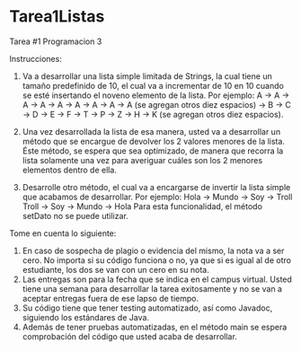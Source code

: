 # Tarea1Listas
Tarea #1 Programacion 3

Instrucciones:
1. Va a desarrollar una lista simple limitada de Strings, la cual tiene un tamaño predefinido de 10, el cual va a incrementar de 10 en 10
cuando se esté insertando el noveno elemento de la lista. Por ejemplo:
A -> A -> A -> A -> A -> A -> A -> A -> A (se agregan otros diez espacios) -> B -> C -> D -> E -> F -> T -> P -> Z -> H -> K 
(se agregan otros diez espacios).


2. Una vez desarrollada la lista de esa manera, usted va a desarrollar un método que se encargue de devolver los 2 valores menores de la 
lista. Éste método, se espera que sea optimizado, de manera que recorra la lista solamente una vez para averiguar cuáles son los 2 menores 
elementos dentro de ella.


3. Desarrolle otro método, el cual va a encargarse de invertir la lista simple que acabamos de desarrollar. Por ejemplo:
Hola -> Mundo -> Soy -> Troll
Troll -> Soy -> Mundo -> Hola
Para esta funcionalidad, el método setDato no se puede utilizar.

Tome en cuenta lo siguiente:
1. En caso de sospecha de plagio o evidencia del mismo, la nota va a ser cero. No importa si su código funciona o no, ya que si es igual 
al de otro estudiante, los dos se van con un cero en su nota.
2. Las entregas son para la fecha que se indica en el campus virtual. Usted tiene una semana para desarrollar la tarea exitosamente y 
no se van a aceptar entregas fuera de ese lapso de tiempo.
3. Su código tiene que tener testing automatizado, así como Javadoc, siguiendo los estándares de Java.
4. Además de tener pruebas automatizadas, en el método main se espera comprobación del código que usted acaba de desarrollar.
